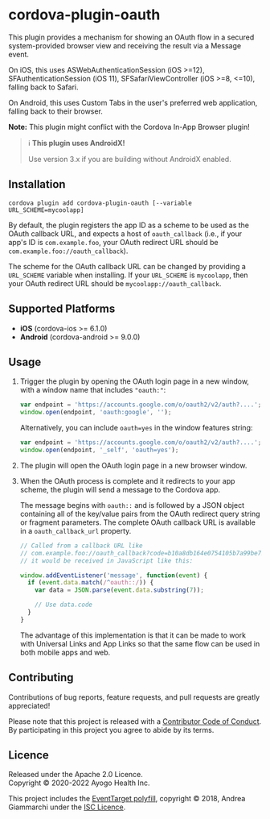 <!--
  Copyright 2021-2022 Ayogo Health Inc.

  Licensed under the Apache License, Version 2.0 (the "License");
  you may not use this file except in compliance with the License.
  You may obtain a copy of the License at

      https://www.apache.org/licenses/LICENSE-2.0

  Unless required by applicable law or agreed to in writing, software
  distributed under the License is distributed on an "AS IS" BASIS,
  WITHOUT WARRANTIES OR CONDITIONS OF ANY KIND, either express or implied.
  See the License for the specific language governing permissions and
  limitations under the License.
-->

cordova-plugin-oauth
====================

This plugin provides a mechanism for showing an OAuth flow in a secured
system-provided browser view and receiving the result via a Message event.

On iOS, this uses ASWebAuthenticationSession (iOS >=12),
SFAuthenticationSession (iOS 11), SFSafariViewController (iOS >=8, <=10),
falling back to Safari.

On Android, this uses Custom Tabs in the user's preferred web application,
falling back to their browser.

**Note:** This plugin might conflict with the Cordova In-App Browser plugin!

> ℹ️ **This plugin uses AndroidX!**
>
> Use version 3.x if you are building without AndroidX enabled.


Installation
------------

```
cordova plugin add cordova-plugin-oauth [--variable URL_SCHEME=mycoolapp]
```

By default, the plugin registers the app ID as a scheme to be used as the
OAuth callback URL, and expects a host of `oauth_callback` (i.e., if your
app's ID is `com.example.foo`, your OAuth redirect URL should be
`com.example.foo://oauth_callback`).

The scheme for the OAuth callback URL can be changed by providing a
`URL_SCHEME` variable when installing. If your `URL_SCHEME` is `mycoolapp`,
then your OAuth redirect URL should be `mycoolapp://oauth_callback`.


Supported Platforms
-------------------

* **iOS** (cordova-ios >= 6.1.0)
* **Android** (cordova-android >= 9.0.0)


Usage
-----

1.  Trigger the plugin by opening the OAuth login page in a new window, with a
    window name that includes `"oauth:"`:

    ```javascript
    var endpoint = 'https://accounts.google.com/o/oauth2/v2/auth?....';
    window.open(endpoint, 'oauth:google', '');
    ```

    Alternatively, you can include `oauth=yes` in the window features string:

    ```javascript
    var endpoint = 'https://accounts.google.com/o/oauth2/v2/auth?....';
    window.open(endpoint, '_self', 'oauth=yes');
    ```

2.  The plugin will open the OAuth login page in a new browser window.

3.  When the OAuth process is complete and it redirects to your app scheme, the
    plugin will send a message to the Cordova app.

    The message begins with `oauth::` and is followed by a JSON object
    containing all of the key/value pairs from the OAuth redirect query string
    or fragment parameters. The complete OAuth callback URL is available in a
    `oauth_callback_url` property.

    ```javascript
    // Called from a callback URL like
    // com.example.foo://oauth_callback?code=b10a8db164e0754105b7a99be72e3fe5
    // it would be received in JavaScript like this:

    window.addEventListener('message', function(event) {
      if (event.data.match(/^oauth::/)) {
        var data = JSON.parse(event.data.substring(7));

        // Use data.code
      }
    }
    ```

    The advantage of this implementation is that it can be made to work with
    Universal Links and App Links so that the same flow can be used in both
    mobile apps and web.


Contributing
------------

Contributions of bug reports, feature requests, and pull requests are greatly
appreciated!

Please note that this project is released with a [Contributor Code of
Conduct][coc]. By participating in this project you agree to abide by its
terms.


Licence
-------

Released under the Apache 2.0 Licence.  
Copyright © 2020-2022 Ayogo Health Inc.

This project includes the [EventTarget polyfill][etpoly], copyright © 2018,
Andrea Giammarchi under the [ISC Licence][isc].

[coc]: https://github.com/AyogoHealth/cordova-plugin-oauth/blob/main/CODE_OF_CONDUCT.md
[etpoly]: https://github.com/ungap/event-target
[isc]: https://github.com/ungap/event-target/blob/master/LICENSE

